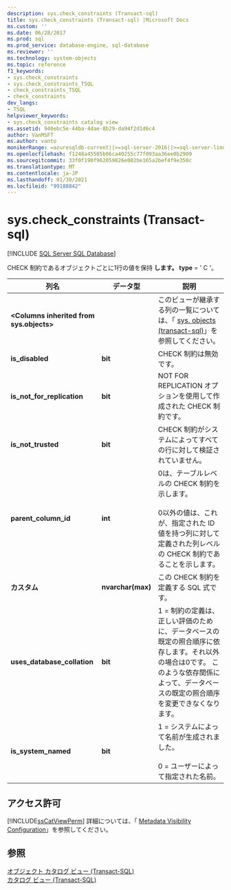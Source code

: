 ```yaml
---
description: sys.check_constraints (Transact-sql)
title: sys.check_constraints (Transact-sql) |Microsoft Docs
ms.custom: ''
ms.date: 06/28/2017
ms.prod: sql
ms.prod_service: database-engine, sql-database
ms.reviewer: ''
ms.technology: system-objects
ms.topic: reference
f1_keywords:
- sys.check_constraints
- sys.check_constraints_TSQL
- check_constraints_TSQL
- check_constraints
dev_langs:
- TSQL
helpviewer_keywords:
- sys.check_constraints catalog view
ms.assetid: 940ebc5e-44ba-4dae-8b29-da94f2d1d6c4
author: VanMSFT
ms.author: vanto
monikerRange: =azuresqldb-current||>=sql-server-2016||>=sql-server-linux-2017||=azuresqldb-mi-current
ms.openlocfilehash: f1248a45505b06ca40255c77f093aa36ee0b2909
ms.sourcegitcommit: 33f0f190f962059826e002be165a2bef4f9e350c
ms.translationtype: MT
ms.contentlocale: ja-JP
ms.lasthandoff: 01/30/2021
ms.locfileid: "99188842"
---
```

# <a name="syscheck_constraints-transact-sql"></a>sys.check_constraints (Transact-sql)
[!INCLUDE [SQL Server SQL Database](../../includes/applies-to-version/sql-asdb.md)]

  CHECK 制約であるオブジェクトごとに1行の値を保持 **します。 type** = ' C '。  
  
|列名|データ型|説明|  
|-----------------|---------------|-----------------|  
|**\<Columns inherited from sys.objects>**||このビューが継承する列の一覧については、「 [sys. objects &#40;transact-sql&#41;](../../relational-databases/system-catalog-views/sys-objects-transact-sql.md)」を参照してください。|  
|**is_disabled**|**bit**|CHECK 制約は無効です。|  
|**is_not_for_replication**|**bit**|NOT FOR REPLICATION オプションを使用して作成された CHECK 制約です。|  
|**is_not_trusted**|**bit**|CHECK 制約がシステムによってすべての行に対して検証されていません。|  
|**parent_column_id**|**int**|0は、テーブルレベルの CHECK 制約を示します。<br /><br /> 0以外の値は、これが、指定された ID 値を持つ列に対して定義された列レベルの CHECK 制約であることを示します。|  
|**カスタム**|**nvarchar(max)**|この CHECK 制約を定義する SQL 式です。|  
|**uses_database_collation**|**bit**|1 = 制約の定義は、正しい評価のために、データベースの既定の照合順序に依存します。それ以外の場合は0です。 このような依存関係によって、データベースの既定の照合順序を変更できなくなります。|  
|**is_system_named**|**bit**|1 = システムによって名前が生成されました。<br /><br /> 0 = ユーザーによって指定された名前。|  
  
## <a name="permissions"></a>アクセス許可  
 [!INCLUDE[ssCatViewPerm](../../includes/sscatviewperm-md.md)] 詳細については、「 [Metadata Visibility Configuration](../../relational-databases/security/metadata-visibility-configuration.md)」を参照してください。  
  
## <a name="see-also"></a>参照  
 [オブジェクト カタログ ビュー &#40;Transact-SQL&#41;](../../relational-databases/system-catalog-views/object-catalog-views-transact-sql.md)   
 [カタログ ビュー &#40;Transact-SQL&#41;](../../relational-databases/system-catalog-views/catalog-views-transact-sql.md)  
  
  
